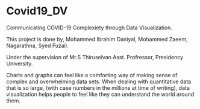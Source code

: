 # Covid19_DV
Communicating COVID-19 Complexiety through Data Visualization.

This project is done by,
Mohammed Ibrahim Daniyal,
Mohammed Zaeem,
Nagarathna,
Syed Fuzail.

Under the supervision of Mr.S Thiruselvan Asst. Profressor, Presidency University.

Charts and graphs can feel like a comforting way of making sense of complex and overwhelming data sets. When dealing with quantitative data that is so large, (with case numbers in the millions at time of writing), data visualization helps people to feel like they can understand the world around them.
